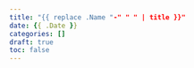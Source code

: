 ```yaml
---
title: "{{ replace .Name "-" " " | title }}"
date: {{ .Date }}
categories: []
draft: true
toc: false
---
```

